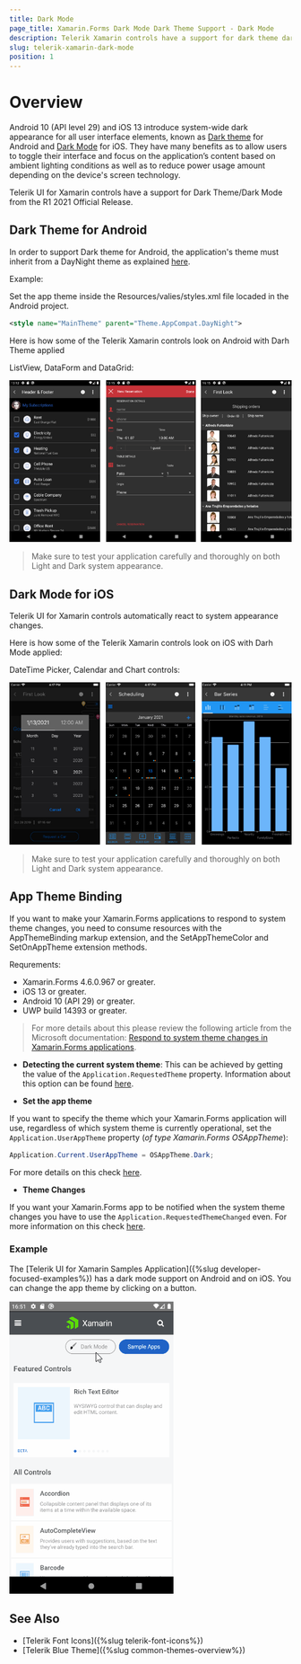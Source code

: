 ```yaml
---
title: Dark Mode
page_title: Xamarin.Forms Dark Mode Dark Theme Support - Dark Mode
description: Telerik Xamarin controls have a support for dark theme dark mode
slug: telerik-xamarin-dark-mode
position: 1
---
```


# Overview

Android 10 (API level 29) and iOS 13 introduce system-wide dark appearance for all user interface elements, known as [Dark theme](https://developer.android.com/guide/topics/ui/look-and-feel/darktheme) for Android and [Dark Mode](https://developer.apple.com/documentation/xcode/supporting_dark_mode_in_your_interface) for iOS. They have many benefits as to allow users to toggle their interface and focus on the application’s content based on ambient lighting conditions as well as to reduce power usage amount depending on the device's screen technology.

Telerik UI for Xamarin controls have a support for Dark Theme/Dark Mode from the R1 2021 Official Release.

## Dark Theme for Android

In order to support Dark theme for Android, the application's theme must inherit from a DayNight theme as explained [here](https://developer.android.com/guide/topics/ui/look-and-feel/darktheme#supporting_dark_theme_in_your_app).

Example:

Set the app theme inside the Resources/valies/styles.xml file locaded in the Android project.

```xml
<style name="MainTheme" parent="Theme.AppCompat.DayNight">
```

Here is how some of the Telerik Xamarin controls look on Android with Darh Theme applied

ListView, DataForm and DataGrid:

![Telerik Xamarin Android Dark Theme](images/telerik-android-dark-theme.png)

> Make sure to test your application carefully and thoroughly on both Light and Dark system appearance.

## Dark Mode for iOS

Telerik UI for Xamarin controls automatically react to system appearance changes.

Here is how some of the Telerik Xamarin controls look on iOS with Darh Mode applied:

DateTime Picker, Calendar and Chart controls:

![Telerik Xamarin iOS Dark Mode](images/telerik-ios-dark-mode.png)

> Make sure to test your application carefully and thoroughly on both Light and Dark system appearance.

## App Theme Binding

If you want to make your Xamarin.Forms applications to respond to system theme changes, you need to consume resources with the AppThemeBinding markup extension, and the SetAppThemeColor and SetOnAppTheme<T> extension methods.

Requrements: 

* Xamarin.Forms 4.6.0.967 or greater.
* iOS 13 or greater.
* Android 10 (API 29) or greater.
* UWP build 14393 or greater.

> For more details about this please review the following article from the Microsoft documentation: [Respond to system theme changes in Xamarin.Forms applications](https://docs.microsoft.com/en-us/xamarin/xamarin-forms/user-interface/theming/system-theme-changes).

* **Detecting the current system theme**: This can be achieved by getting the value of the `Application.RequestedTheme` property. Information about this option can be found [here](https://docs.microsoft.com/en-us/xamarin/xamarin-forms/user-interface/theming/system-theme-changes#detect-the-current-system-theme).

* **Set the app theme**

If you want to specify the theme which your Xamarin.Forms application will use, regardless of which system theme is currently operational, set the `Application.UserAppTheme` property (*of type Xamarin.Forms OSAppTheme*):

```C#
Application.Current.UserAppTheme = OSAppTheme.Dark;
```

For more details on this check [here](https://docs.microsoft.com/en-us/xamarin/xamarin-forms/user-interface/theming/system-theme-changes#set-the-current-user-theme).

* **Theme Changes**

If you want your Xamarin.Forms app to be notified when the system theme changes you have to use the `Application.RequestedThemeChanged` even. For more information on this check [here](https://docs.microsoft.com/en-us/xamarin/xamarin-forms/user-interface/theming/system-theme-changes#react-to-theme-changes).

### Example

The [Telerik UI for Xamarin Samples Application]({%slug developer-focused-examples%}) has a dark mode support on Android and on iOS. You can change the app theme by clicking on a button. 

![Telerik Xamarin controls Light Dark appearance](images/dark-light-mode-xamarin-telerik-app.gif)

## See Also

* [Telerik Font Icons]({%slug telerik-font-icons%})
* [Telerik Blue Theme]({%slug common-themes-overview%})
